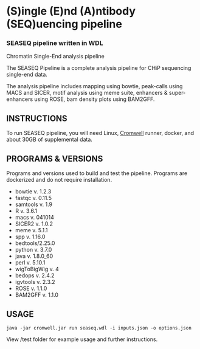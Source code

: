 # (S)ingle (E)nd (A)ntibody (SEQ)uencing pipeline
### SEASEQ pipeline written in WDL

Chromatin Single-End analysis pipeline

The SEASEQ Pipeline is a complete analysis pipeline for CHiP 
sequencing single-end data.

The analysis pipeline includes mapping using bowtie, peak-calls 
using MACS and SICER, motif analysis using meme suite,
enhancers & super-enhancers using ROSE, bam density plots 
using BAM2GFF.

## INSTRUCTIONS

To run SEASEQ pipeline, you will need Linux,
[Cromwell](https://github.com/broadinstitute/cromwell/releases) runner, docker,
and about 30GB of supplemental data. 

## PROGRAMS & VERSIONS

Programs and versions used to build and test the pipeline.
Programs are dockerized and do not require installation.

* bowtie v. 1.2.3
* fastqc v. 0.11.5
* samtools v. 1.9
* R v. 3.6.1
* macs v. 041014
* SICER2 v. 1.0.2
* meme v. 5.1.1
* spp v. 1.16.0
* bedtools/2.25.0
* python v. 3.7.0
* java v. 1.8.0_60
* perl v. 5.10.1
* wigToBigWig v. 4
* bedops v. 2.4.2
* igvtools v. 2.3.2
* ROSE v. 1.1.0
* BAM2GFF v. 1.1.0

## USAGE

```
java -jar cromwell.jar run seaseq.wdl -i inputs.json -o options.json
```
View /test folder for example usage and further instructions.
